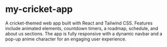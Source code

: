 # my-cricket-app
A cricket-themed web app built with React and Tailwind CSS. Features include animated elements, countdown timers, a roadmap, schedule, and about us sections. The app is fully responsive with a dynamic navbar and a pop-up anime character for an engaging user experience.

